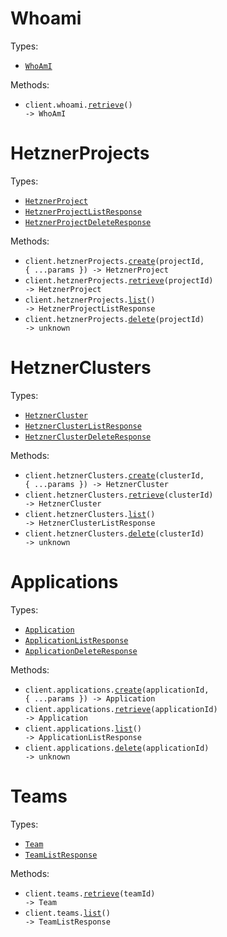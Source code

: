 # Whoami

Types:

- <code><a href="./src/resources/whoami.ts">WhoAmI</a></code>

Methods:

- <code title="get /whoami">client.whoami.<a href="./src/resources/whoami.ts">retrieve</a>() -> WhoAmI</code>

# HetznerProjects

Types:

- <code><a href="./src/resources/hetzner-projects.ts">HetznerProject</a></code>
- <code><a href="./src/resources/hetzner-projects.ts">HetznerProjectListResponse</a></code>
- <code><a href="./src/resources/hetzner-projects.ts">HetznerProjectDeleteResponse</a></code>

Methods:

- <code title="put /hetzner/projects/{projectId}">client.hetznerProjects.<a href="./src/resources/hetzner-projects.ts">create</a>(projectId, { ...params }) -> HetznerProject</code>
- <code title="get /hetzner/projects/{projectId}">client.hetznerProjects.<a href="./src/resources/hetzner-projects.ts">retrieve</a>(projectId) -> HetznerProject</code>
- <code title="get /hetzner/projects">client.hetznerProjects.<a href="./src/resources/hetzner-projects.ts">list</a>() -> HetznerProjectListResponse</code>
- <code title="delete /hetzner/projects/{projectId}">client.hetznerProjects.<a href="./src/resources/hetzner-projects.ts">delete</a>(projectId) -> unknown</code>

# HetznerClusters

Types:

- <code><a href="./src/resources/hetzner-clusters.ts">HetznerCluster</a></code>
- <code><a href="./src/resources/hetzner-clusters.ts">HetznerClusterListResponse</a></code>
- <code><a href="./src/resources/hetzner-clusters.ts">HetznerClusterDeleteResponse</a></code>

Methods:

- <code title="put /hetzner/clusters/{clusterId}">client.hetznerClusters.<a href="./src/resources/hetzner-clusters.ts">create</a>(clusterId, { ...params }) -> HetznerCluster</code>
- <code title="get /hetzner/clusters/{clusterId}">client.hetznerClusters.<a href="./src/resources/hetzner-clusters.ts">retrieve</a>(clusterId) -> HetznerCluster</code>
- <code title="get /hetzner/clusters">client.hetznerClusters.<a href="./src/resources/hetzner-clusters.ts">list</a>() -> HetznerClusterListResponse</code>
- <code title="delete /hetzner/clusters/{clusterId}">client.hetznerClusters.<a href="./src/resources/hetzner-clusters.ts">delete</a>(clusterId) -> unknown</code>

# Applications

Types:

- <code><a href="./src/resources/applications.ts">Application</a></code>
- <code><a href="./src/resources/applications.ts">ApplicationListResponse</a></code>
- <code><a href="./src/resources/applications.ts">ApplicationDeleteResponse</a></code>

Methods:

- <code title="put /applications/{applicationId}">client.applications.<a href="./src/resources/applications.ts">create</a>(applicationId, { ...params }) -> Application</code>
- <code title="get /applications/{applicationId}">client.applications.<a href="./src/resources/applications.ts">retrieve</a>(applicationId) -> Application</code>
- <code title="get /applications">client.applications.<a href="./src/resources/applications.ts">list</a>() -> ApplicationListResponse</code>
- <code title="delete /applications/{applicationId}">client.applications.<a href="./src/resources/applications.ts">delete</a>(applicationId) -> unknown</code>

# Teams

Types:

- <code><a href="./src/resources/teams.ts">Team</a></code>
- <code><a href="./src/resources/teams.ts">TeamListResponse</a></code>

Methods:

- <code title="get /teams/{teamId}">client.teams.<a href="./src/resources/teams.ts">retrieve</a>(teamId) -> Team</code>
- <code title="get /teams">client.teams.<a href="./src/resources/teams.ts">list</a>() -> TeamListResponse</code>
